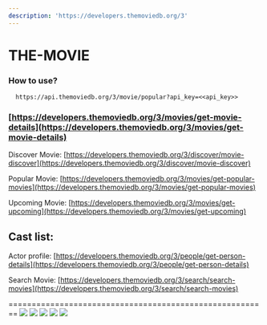```yaml
---
description: 'https://developers.themoviedb.org/3'
---
```


# THE-MOVIE

### How to use?

```text
  https://api.themoviedb.org/3/movie/popular?api_key=<<api_key>>
```

### [https://developers.themoviedb.org/3/movies/get-movie-details](https://developers.themoviedb.org/3/movies/get-movie-details)

Discover Movie: [https://developers.themoviedb.org/3/discover/movie-discover](https://developers.themoviedb.org/3/discover/movie-discover)

Popular Movie: [https://developers.themoviedb.org/3/movies/get-popular-movies](https://developers.themoviedb.org/3/movies/get-popular-movies)

Upcoming Movie: [https://developers.themoviedb.org/3/movies/get-upcoming](https://developers.themoviedb.org/3/movies/get-upcoming)

## Cast list:

Actor profile: [https://developers.themoviedb.org/3/people/get-person-details](https://developers.themoviedb.org/3/people/get-person-details)

Search Movie: [https://developers.themoviedb.org/3/search/search-movies](https://developers.themoviedb.org/3/search/search-movies)

======================================================== ![](.gitbook/assets/1%20%281%29.png) ![](.gitbook/assets/2%20%281%29.png) ![](.gitbook/assets/3%20%281%29.png) ![](.gitbook/assets/4%20%281%29.png) ![](https://github.com/sinbadbd/THE-MOVIE/tree/a5f1a0aabea1a6f0d0e69cd11b7291efa09c1ee5/image/5.png)

